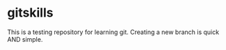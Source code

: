 # gitskills
This is a testing repository for learning git.
Creating a new branch is quick AND simple.